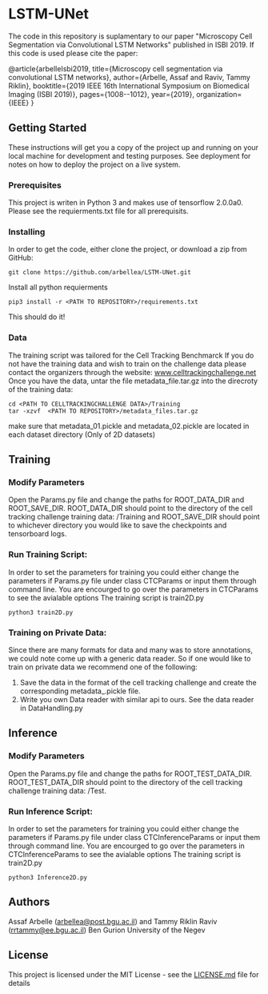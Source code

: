 # LSTM-UNet

The code in this repository is suplamentary to our paper "Microscopy Cell Segmentation via Convolutional LSTM Networks" published in ISBI 2019.
If this code is used please cite the paper:

@article{arbelleIsbi2019,
  title={Microscopy cell segmentation via convolutional LSTM networks},
  author={Arbelle, Assaf and Raviv, Tammy Riklin},
  booktitle={2019 IEEE 16th International Symposium on Biomedical Imaging (ISBI 2019)},
  pages={1008--1012},
  year={2019},
  organization={IEEE}
}

## Getting Started

These instructions will get you a copy of the project up and running on your local machine for development and testing purposes. See deployment for notes on how to deploy the project on a live system.

### Prerequisites


This project is writen in Python 3 and makes use of tensorflow 2.0.0a0. 
Please see the requierments.txt file for all prerequisits. 

### Installing

In order to get the code, either clone the project, or download a zip from GitHub:
```
git clone https://github.com/arbellea/LSTM-UNet.git
```

Install all python requierments

```
pip3 install -r <PATH TO REPOSITORY>/requirements.txt 
```

This should do it!
### Data

The training script was tailored for the Cell Tracking Benchmarck
If you do not have the training data and wish to train on the challenge data please contact the organizers through the website: www.celltrackingchallenge.net
Once you have the data, untar the file metadata_file.tar.gz into the direcroty of the training data: 

```
cd <PATH TO CELLTRACKINGCHALLENGE DATA>/Training
tar -xzvf  <PATH TO REPOSITORY>/metadata_files.tar.gz
```
make sure that metadata_01.pickle and metadata_02.pickle are located in each dataset directory (Only of 2D datasets)
## Training
### Modify Parameters

Open the Params.py file and change the paths for ROOT_DATA_DIR and ROOT_SAVE_DIR. 
ROOT_DATA_DIR should point to the directory of the cell tracking challenge training data: <PATH TO CELLTRACKINGCHALLENGE DATA>/Training and ROOT_SAVE_DIR should point to whichever directory you would like to save the checkpoints and tensorboard logs.

  

### Run Training Script:
In order to set the parameters for training you could either change the parameters if Params.py file under class CTCParams
or input them through command line.
You are encourged to go over the parameters in CTCParams to see the avialable options
The training script is train2D.py

```
python3 train2D.py
```
### Training on Private Data:
Since there are many formats for data and many was to store annotations, we could note come up with a generic data reader.
So if one would like to train on private data we recommend one of the following:
1. Save the data in the format of the cell tracking challenge and create the corresponding metadata_<sequenceNumber>.pickle file. 
2. Write you own Data reader with similar api to ours. See the data reader in DataHandling.py

## Inference 
### Modify Parameters

Open the Params.py file and change the paths for ROOT_TEST_DATA_DIR. 
ROOT_TEST_DATA_DIR should point to the directory of the cell tracking challenge training data: <PATH TO CELLTRACKINGCHALLENGE DATA>/Test.


### Run Inference Script:
In order to set the parameters for training you could either change the parameters if Params.py file under class CTCInferenceParams
or input them through command line.
You are encourged to go over the parameters in CTCInferenceParams to see the avialable options
The training script is train2D.py

```
python3 Inference2D.py
```

## Authors

Assaf Arbelle (arbellea@post.bgu.ac.il) and Tammy Riklin Raviv (rrtammy@ee.bgu.ac.il)
Ben Gurion University of the Negev
## License

This project is licensed under the MIT License - see the [LICENSE.md](LICENSE.md) file for details
